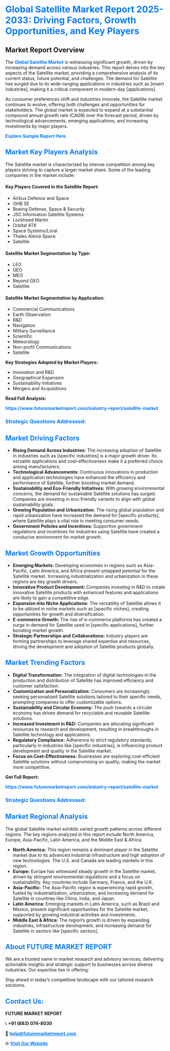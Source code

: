 <h1 style="color: #007BFF;">Global Satellite Market Report 2025-2033: Driving Factors, Growth Opportunities, and Key Players</h1>

<section id="overview">
<h2>Market Report Overview</h2>
<p>The <a href="https://www.futuremarketreport.com/industry-report/satellite-market" style="color: #007BFF; text-decoration: none;"><strong>Global Satellite Market</strong></a> is witnessing significant growth, driven by increasing demand across various industries. This report delves into the key aspects of the Satellite market, providing a comprehensive analysis of its current status, future potential, and challenges. The demand for Satellite has surged due to its wide-ranging applications in industries such as [insert industries], making it a critical component in modern-day [applications].</p>
<p>As consumer preferences shift and industries innovate, the Satellite market continues to evolve, offering both challenges and opportunities for stakeholders. The global market is expected to expand at a substantial compound annual growth rate (CAGR) over the forecast period, driven by technological advancements, emerging applications, and increasing investments by major players.</p>
</section>

<section id="overview">
<p><a href="https://www.futuremarketreport.com/request-sample/reportId=96733" style="color: #007BFF; text-decoration: none;"><strong>Explore Sample Report Here</strong></a></p>
</section>

<section id="key-players">
<h2 style="color: #007BFF;">Market Key Players Analysis</h2>
<p>The Satellite market is characterized by intense competition among key players striving to capture a larger market share. Some of the leading companies in the market include:</p>
<h4>Key Players Covered in the Satellite Report:</h4>
<ul><li>Airbus Defence and Space</li><li>OHB SE</li><li>Boeing Defense, Space &amp; Security</li><li>JSC Information Satellite Systems</li><li>Lockheed Martin</li><li>Orbital ATK</li><li>Space Systems/Loral</li><li>Thales Alenia Space</li><li>Satellite</li></ul>
<h4>Satellite Market Segmentation by Type:</h4>
<ul><li>LEO</li><li>GEO</li><li>MEO</li><li>Beyond GEO</li><li>Satellite</li></ul>

<h4>Satellite Market Segmentation by Application:</h4>
<ul><li>Commercial Communications</li><li>Earth Observation</li><li>R&amp;D</li><li>Navigation</li><li>Military Surveillance</li><li>Scientific</li><li>Meteorology</li><li>Non-profit Communications</li><li>Satellite</li></ul>
<p><strong>Key Strategies Adopted by Market Players:</strong></p>
<ul>
<li>Innovation and R&D</li>
<li>Geographical Expansion</li>
<li>Sustainability Initiatives</li>
<li>Mergers and Acquisitions</li>
</ul>
</section>

<section>
<p><strong>Read Full Analysis: </strong></p><a href="https://www.futuremarketreport.com/industry-report/satellite-market" style="color: #007BFF; text-decoration: none;"><strong>https://www.futuremarketreport.com/industry-report/satellite-market</strong></a>
<h3 style="color: #007BFF;">Strategic Questions Addressed:</h3>
</section>

<section id="driving-factors">
<h2 style="color: #007BFF;">Market Driving Factors</h2>
<ul>
<li><strong>Rising Demand Across Industries:</strong> The increasing adoption of Satellite in industries such as [specific industries] is a major growth driver. Its versatile applications and cost-effectiveness make it a preferred choice among manufacturers.</li>
<li><strong>Technological Advancements:</strong> Continuous innovations in production and application technologies have enhanced the efficiency and performance of Satellite, further boosting market demand.</li>
<li><strong>Sustainability and Eco-Friendly Initiatives:</strong> With growing environmental concerns, the demand for sustainable Satellite solutions has surged. Companies are investing in eco-friendly variants to align with global sustainability goals.</li>
<li><strong>Growing Population and Urbanization:</strong> The rising global population and rapid urbanization have increased the demand for [specific products], where Satellite plays a vital role in meeting consumer needs.</li>
<li><strong>Government Policies and Incentives:</strong> Supportive government regulations and incentives for industries using Satellite have created a conducive environment for market growth.</li>
</ul>
</section>

<section id="growth-opportunities">
<h2 style="color: #007BFF;">Market Growth Opportunities</h2>
<ul>
<li><strong>Emerging Markets:</strong> Developing economies in regions such as Asia-Pacific, Latin America, and Africa present untapped potential for the Satellite market. Increasing industrialization and urbanization in these regions are key growth drivers.</li>
<li><strong>Innovative Product Development:</strong> Companies investing in R&D to create innovative Satellite products with enhanced features and applications are likely to gain a competitive edge.</li>
<li><strong>Expansion into Niche Applications:</strong> The versatility of Satellite allows it to be utilized in niche markets such as [specific niches], creating opportunities for growth and diversification.</li>
<li><strong>E-commerce Growth:</strong> The rise of e-commerce platforms has created a surge in demand for Satellite used in [specific applications], further boosting market growth.</li>
<li><strong>Strategic Partnerships and Collaborations:</strong> Industry players are forming partnerships to leverage shared expertise and resources, driving the development and adoption of Satellite products globally.</li>
</ul>
</section>

<section id="trending-factors">
<h2 style="color: #007BFF;">Market Trending Factors</h2>
<ul>
<li><strong>Digital Transformation:</strong> The integration of digital technologies in the production and distribution of Satellite has improved efficiency and customer satisfaction.</li>
<li><strong>Customization and Personalization:</strong> Consumers are increasingly seeking personalized Satellite solutions tailored to their specific needs, prompting companies to offer customizable options.</li>
<li><strong>Sustainability and Circular Economy:</strong> The push towards a circular economy has driven demand for recyclable and reusable Satellite solutions.</li>
<li><strong>Increased Investment in R&D:</strong> Companies are allocating significant resources to research and development, resulting in breakthroughs in Satellite technology and applications.</li>
<li><strong>Regulatory Compliance:</strong> Adherence to strict regulatory standards, particularly in industries like [specific industries], is influencing product development and quality in the Satellite market.</li>
<li><strong>Focus on Cost-Effectiveness:</strong> Businesses are exploring cost-efficient Satellite solutions without compromising on quality, making the market more competitive.</li>
</ul>
</section>

<section>
<p><strong>Get Full Report: </strong></p><a href="https://www.futuremarketreport.com/industry-report/satellite-market" style="color: #007BFF; text-decoration: none;"><strong>https://www.futuremarketreport.com/industry-report/satellite-market</strong></a>
<h3 style="color: #007BFF;">Strategic Questions Addressed:</h3>
</section>


<section id="regional-analysis">
<h2 style="color: #007BFF;">Market Regional Analysis</h2>
<p>The global Satellite market exhibits varied growth patterns across different regions. The key regions analyzed in this report include North America, Europe, Asia-Pacific, Latin America, and the Middle East & Africa:</p>
<ul>
<li><strong>North America:</strong> This region remains a dominant player in the Satellite market due to its advanced industrial infrastructure and high adoption of new technologies. The U.S. and Canada are leading markets in this region.</li>
<li><strong>Europe:</strong> Europe has witnessed steady growth in the Satellite market, driven by stringent environmental regulations and a focus on sustainability. Key countries include Germany, France, and the U.K.</li>
<li><strong>Asia-Pacific:</strong> The Asia-Pacific region is experiencing rapid growth, fueled by industrialization, urbanization, and increasing demand for Satellite in countries like China, India, and Japan.</li>
<li><strong>Latin America:</strong> Emerging markets in Latin America, such as Brazil and Mexico, present significant opportunities for the Satellite market, supported by growing industrial activities and investments.</li>
<li><strong>Middle East & Africa:</strong> The region’s growth is driven by expanding industries, infrastructure development, and increasing demand for Satellite in sectors like [specific sectors].</li>
</ul>
</section>

<footer>
<h2 style="color: #007BFF;">About FUTURE MARKET REPORT</h2>
<p>We are a trusted name in market research and advisory services, delivering actionable insights and strategic support to businesses across diverse industries. Our expertise lies in offering:</p>

<p>Stay ahead in today’s competitive landscape with our tailored research solutions.</p>

<h2 style="color: #007BFF;">Contact Us:</h2>
<p><strong>FUTURE MARKET REPORT</strong></p>
<p>📞 <strong>+91 (883) 074-8030</strong></p>
<p>📧 <strong><a href="mailto:help@futuremarketreport.com" style="color: #007BFF;">help@futuremarketreport.com</a></strong></p>
<p>🌐 <strong><a href="https://www.futuremarketreport.com/" style="color: #007BFF;">Visit Our Website</a></strong></p>
</footer>